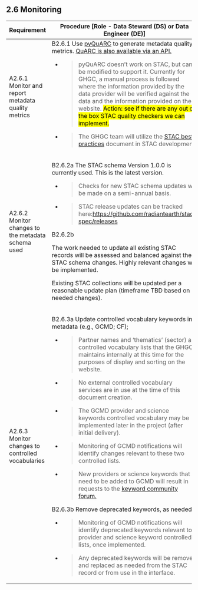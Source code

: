 **2.6 Monitoring**
------------------

<table>
<thead>
<tr class="header">
<th><strong>Requirement</strong></th>
<th><strong>Procedure</strong> [Role - Data Steward (DS) or Data Engineer (DE)]</th>
</tr>
</thead>
<tbody>
<tr class="odd">
<td>A2.6.1 Monitor and report metadata quality metrics</td>
<td>B2.6.1 Use <a href="https://github.com/NASA-IMPACT/pyQuARC"><span class="underline">pyQuARC</span></a> to generate metadata quality metrics. <a href="https://quarc.nasa-impact.net/docs/#/default/post_validate"><span class="underline">QuARC is also available via an API.</span></a>
<ul><li><blockquote><p>pyQuARC doesn’t work on STAC, but can be modified to support it. Currently for GHGC, a manual process is followed where the information provided by the data provider will be verified against the data and the information provided on the website. <mark>Action: see if there are any out of the box STAC quality checkers we can implement. </mark></blockquote></li><li><blockquote>
</p><p>The GHGC team will utilize the <a href = "https://github.com/radiantearth/stac-spec/blob/master/best-practices.md">STAC best practices</a> document in STAC development </p></blockquote></li></ul></td>
</tr>
<tr class="even">
<td>A2.6.2 Monitor changes to the metadata schema used</td>
<td><p>B2.6.2a The STAC schema Version 1.0.0 is currently used. This is the latest version.</p><ul><Li><blockquote><p>Checks for new STAC schema updates will be made on a semi-annual basis.</p></blockquote></li><li><blockquote><p>STAC release updates can be tracked here:<a href="https://github.com/radiantearth/stac-spec/releases">https://github.com/radiantearth/stac-spec/releases</a></blockquote></li></p></ul>
<p>B2.6.2b</p><p> The work needed to update all existing STAC records will be assessed and balanced against the STAC schema changes. Highly relevant changes will be implemented.</p><p>Existing STAC collections will be updated per a reasonable update plan (timeframe TBD based on needed changes).</p></td>
</tr>
<tr class="odd">
<td>A2.6.3 Monitor changes to controlled vocabularies</td>
<td><p>B2.6.3a Update controlled vocabulary keywords in metadata (e.g., GCMD; CF);</p><ul><li><blockquote><p>Partner names and ‘thematics’ (sector) are controlled vocabulary lists that the GHGC maintains internally at this time for the purposes of display and sorting on the website.</p></blockquote></li><li><blockquote><p>No external controlled vocabulary services are in use at the time of this document creation.
</p></blockquote></li><li><blockquote><p>The GCMD provider and science keywords controlled vocabulary may be implemented later in the project (after initial delivery).
</p></blockquote></li>
<li><blockquote><p>Monitoring of GCMD notifications will identify changes relevant to these two controlled lists.</p></blockquote></li>
<li><blockquote><p>New providers or science keywords that need to be added to GCMD will result in requests to the <a href = "https://forum.earthdata.nasa.gov/viewforum.php?f=7&&ServicesUsage=101&sid=66de578517225efc4ff40567515b3621">keyword community forum.</a></p></blockquote></li></ul>
<p>B2.6.3b Remove deprecated keywords, as needed</p>
<ul><li><blockquote><p>Monitoring of GCMD notifications will identify deprecated keywords relevant to provider and science keyword controlled lists, once implemented.</p></blockquote></li>
<li><blockquote><p>Any deprecated keywords will be removed and replaced as needed from the STAC record or from use in the interface.</p></blockquote></li>
</ul></td>
</tr>
</tbody>
</table>
